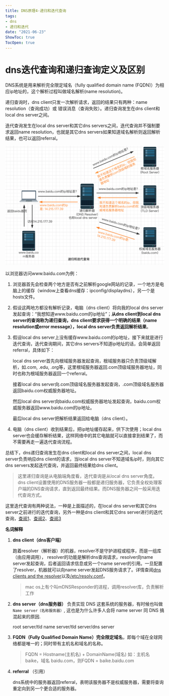 ```yaml
---
title: DNS原理4-递归和迭代查询
tags: 
- dns
- 递归和迭代
date: "2021-06-23"
ShowToc: true
TocOpen: true
---
```


# dns迭代查询和递归查询定义及区别

DNS系统是用来解析完全限定域名（fully qualified domain name (FQDN)）为相应ip地址的，这个解析过程叫做域名解析(name resolution)。

递归查询时，dns client只发一次解析请求，返回的结果只有两种：name resolution（查询成功）或 错误消息（查询失败）。递归查询发生在dns client和local dns server之间。

迭代查询发生在local dns server和其它dns servers之间，迭代查询并不强制要求返回name resolution，也就是其它dns servers如果知道域名解析则返回解析结果，也可以返回referral。

![name resolution](images/dns-recursive-iterative.png)

以浏览器访问www.baidu.com为例：

1. 浏览器首先会检查两个地方是否有之前解析google网站的记录，一个地方是电脑上的缓存（window上查看dns缓存：ipconfig/displaydns），另一个是hosts文件。

2. 假设这两地方都没有解析记录，电脑（dns client）将向我的local dns server发起查询：“我想知道www.baidu.com的ip地址”；**从dns client到local dns server的查询称为递归查询，dns client要求获得一个明确的结果（name resolution或error message），local dns server负责返回解析结果**。

3. 假设local dns server上没有缓存www.baidu.com的ip地址，接下来就是进行迭代查询，迭代查询期间，其它dns servers不知道ip地址的话，会简单返回referral，具体如下：

   local dns server首先向根域服务器发起查询，根域服务器只负责顶级域解析，如.com, .edu, .org等，这里根域服务器返回.com顶级域服务器地址，同时也称为根域服务器返回一个referral。

   接着local dns server向.com顶级域名服务器发起查询，.com顶级域名服务器返回baidu.com权威服务器地址。

   然后local dns server向baidu.com权威服务器地址发起查询，baidu.com权威服务器返回www.baidu.com的ip地址。

   最后local dns server把解析结果返回给电脑（dns client）。

4. 电脑（dns client）收到结果后，把ip地址缓存起来，供下次使用；local dns server也会缓存解析结果，这样网络中的其它电脑就可以直接拿到结果了，而不需要再走一遍迭代查询流程。

总结下，dns递归查询发生在dns client和local dns server之间，local dns server负责响应dns client的请求，当local dns server不知道域名ip时，则向其它dns servers发起迭代查询，并返回最终结果给dns client。

> 这里递归查询是从电脑端角度看，迭代查询是从local dns server角度。dns client设置使用的DNS服务器一般都是递归服务器，它负责全权处理客户端的DNS查询请求，直到返回最终结果。而DNS服务器之间一般采用迭代查询方式。



这里迭代查询有两种说法，一种是上面描述的，在local dns server和其它dns server之前进行的迭代查询，另外一种是dns client和其它dns server进行的迭代查询，[查阅1](https://www.slashroot.in/difference-between-iterative-and-recursive-dns-query)、[查阅2](http://www.prohut.net/blogging/recursive-query-vs-iterative-query-dns/)、[查阅3](https://www.omnisecu.com/tcpip/recursive-and-iterative-dns-queries.php)



**名词解释**

1. **dns client（dns客户端）**

   跑着resolver（解析器）的机器，resolver不是守护进程或程序，而是一组库（由应用调用）， resolver的功能是解析dns查询请求，resolver向name server发起查询，后者返回请求信息或另一个name server的引用。一旦配置了resolver，机器就可以向name server发起DNS服务请求了。详情查阅[dns clients and the resolver](https://docs.oracle.com/cd/E19683-01/817-0962/ad1intro-12450/index.html)以及[/etc/resolv.conf](https://www.huaweicloud.com/articles/449697aa71e69773cba04af2bd4395fe.html)。

   >mac os上有个叫mDNSResponder的进程，调用resolver库，负责解析工作

2. **dns server（dns服务器）**
   负责实现 DNS 这套系统的服务器，有时候也叫做 `Name server（名称服务器）`, 这也是为什么许多人会将 name server 同 DNS 搞混起来的原因.

   root server/tld name server/tld server/dns server

3. **FQDN（Fully Qualified Domain Name）完全限定域名**，即每个域在全球网络都是唯一的；同时带有主机名和域名的名称。

   >FQDN = Hostname(主机名) + DomainName(域名)
   >如：主机名 baike，域名 baidu.com，则FQDN = baike.baidu.com

4. **referral** （引用）

   dns系统中的服务器返回referral，表明该服务器不是权威服务器，需要将查询重定向到另一个更合适的服务器。